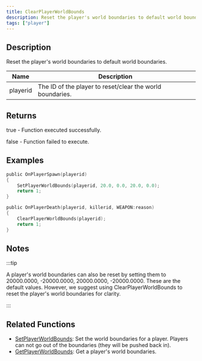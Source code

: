 ```yaml
---
title: ClearPlayerWorldBounds
description: Reset the player's world boundaries to default world boundaries.
tags: ["player"]
---
```


<VersionWarn version='omp v1.1.0.2612' />

## Description

Reset the player's world boundaries to default world boundaries.

| Name     | Description                                               |
|----------|-----------------------------------------------------------|
| playerid | The ID of the player to reset/clear the world boundaries. |

## Returns

true - Function executed successfully.

false - Function failed to execute.

## Examples

```c
public OnPlayerSpawn(playerid)
{
    SetPlayerWorldBounds(playerid, 20.0, 0.0, 20.0, 0.0);
    return 1;
}

public OnPlayerDeath(playerid, killerid, WEAPON:reason)
{
    ClearPlayerWorldBounds(playerid);
    return 1;
}
```

## Notes

:::tip

A player's world boundaries can also be reset by setting them to 20000.0000, -20000.0000, 20000.0000, -20000.0000. These are the default values. However, we suggest using ClearPlayerWorldBounds to reset the player's world boundaries for clarity.

:::

## Related Functions

- [SetPlayerWorldBounds](SetPlayerWorldBounds): Set the world boundaries for a player. Players can not go out of the boundaries (they will be pushed back in).
- [GetPlayerWorldBounds](GetPlayerWorldBounds): Get a player's world boundaries.
